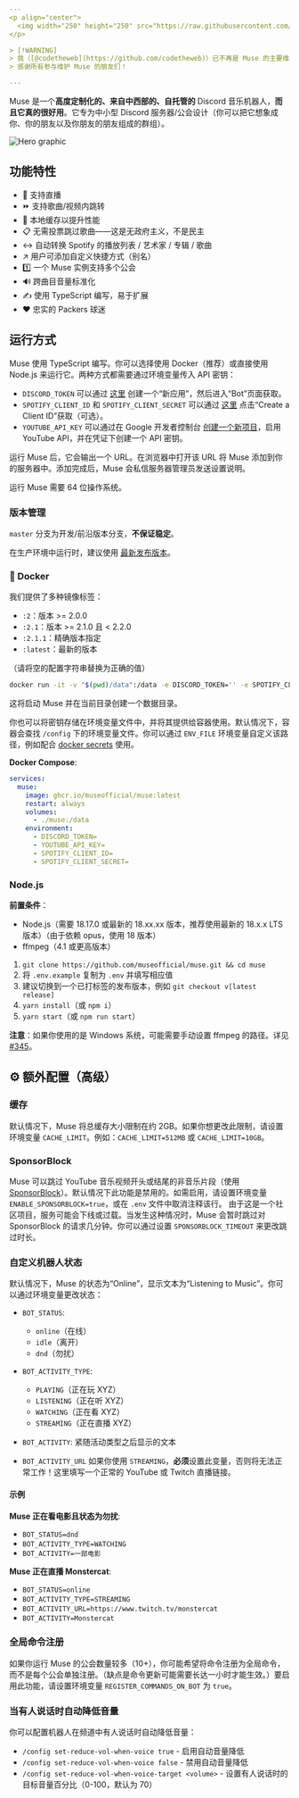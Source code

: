 ```yaml
---
<p align="center">
  <img width="250" height="250" src="https://raw.githubusercontent.com/museofficial/muse/master/.github/logo.png">
</p>

> [!WARNING]
> 我（[@codetheweb](https://github.com/codetheweb)）已不再是 Muse 的主要维护者。**如果你使用了 Docker 镜像，请将镜像源更新为 `ghcr.io/museofficial/muse`。** 我们目前会同时向 `ghcr.io/museofficial/muse` 和 `codetheweb/muse` 发布新版本，但未来可能会发生变化。
> 感谢所有参与维护 Muse 的朋友们！

---
```


Muse 是一个**高度定制化的、来自中西部的、自托管的** Discord 音乐机器人，**而且它真的很好用**。它专为中小型 Discord 服务器/公会设计（你可以把它想象成你、你的朋友以及你朋友的朋友组成的群组）。

![Hero graphic](.github/hero.png)

## 功能特性

- 🎥 支持直播
- ⏩ 支持歌曲/视频内跳转
- 💾 本地缓存以提升性能
- 📋 无需投票跳过歌曲——这是无政府主义，不是民主
- ↔️ 自动转换 Spotify 的播放列表 / 艺术家 / 专辑 / 歌曲
- ↗️ 用户可添加自定义快捷方式（别名）
- 1️⃣ 一个 Muse 实例支持多个公会
- 🔊 跨曲目音量标准化
- ✍️ 使用 TypeScript 编写，易于扩展
- ❤️ 忠实的 Packers 球迷

## 运行方式

Muse 使用 TypeScript 编写。你可以选择使用 Docker（推荐）或直接使用 Node.js 来运行它。两种方式都需要通过环境变量传入 API 密钥：

- `DISCORD_TOKEN` 可以通过 [这里](https://discordapp.com/developers/applications) 创建一个“新应用”，然后进入“Bot”页面获取。
- `SPOTIFY_CLIENT_ID` 和 `SPOTIFY_CLIENT_SECRET` 可以通过 [这里](https://developer.spotify.com/dashboard/applications) 点击“Create a Client ID”获取（可选）。
- `YOUTUBE_API_KEY` 可以通过在 Google 开发者控制台 [创建一个新项目](https://console.developers.google.com)，启用 YouTube API，并在凭证下创建一个 API 密钥。

运行 Muse 后，它会输出一个 URL。在浏览器中打开该 URL 将 Muse 添加到你的服务器中。添加完成后，Muse 会私信服务器管理员发送设置说明。

运行 Muse 需要 64 位操作系统。

### 版本管理

`master` 分支为开发/前沿版本分支，**不保证稳定**。

在生产环境中运行时，建议使用 [最新发布版本](https://github.com/museofficial/muse/releases/)。

### 🐳 Docker

我们提供了多种镜像标签：
- `:2`：版本 >= 2.0.0
- `:2.1`：版本 >= 2.1.0 且 < 2.2.0
- `:2.1.1`：精确版本指定
- `:latest`：最新的版本

（请将空的配置字符串替换为正确的值）

```bash
docker run -it -v "$(pwd)/data":/data -e DISCORD_TOKEN='' -e SPOTIFY_CLIENT_ID='' -e SPOTIFY_CLIENT_SECRET='' -e YOUTUBE_API_KEY='' ghcr.io/museofficial/muse:latest
```

这将启动 Muse 并在当前目录创建一个数据目录。

你也可以将密钥存储在环境变量文件中，并将其提供给容器使用。默认情况下，容器会查找 `/config` 下的环境变量文件。你可以通过 `ENV_FILE` 环境变量自定义该路径，例如配合 [docker secrets](https://docs.docker.com/engine/swarm/secrets/) 使用。

**Docker Compose**:

```yaml
services:
  muse:
    image: ghcr.io/museofficial/muse:latest
    restart: always
    volumes:
      - ./muse:/data
    environment:
      - DISCORD_TOKEN=
      - YOUTUBE_API_KEY=
      - SPOTIFY_CLIENT_ID=
      - SPOTIFY_CLIENT_SECRET=
```

### Node.js

**前置条件**：
* Node.js（需要 18.17.0 或最新的 18.xx.xx 版本，推荐使用最新的 18.x.x LTS 版本）（由于依赖 opus，使用 18 版本）
* ffmpeg（4.1 或更高版本）

1. `git clone https://github.com/museofficial/muse.git && cd muse`
2. 将 `.env.example` 复制为 `.env` 并填写相应值
3. 建议切换到一个已打标签的发布版本，例如 `git checkout v[latest release]`
4. `yarn install`（或 `npm i`）
5. `yarn start`（或 `npm run start`）

**注意**：如果你使用的是 Windows 系统，可能需要手动设置 ffmpeg 的路径。详见 [#345](https://github.com/museofficial/muse/issues/345)。

## ⚙️ 额外配置（高级）

### 缓存

默认情况下，Muse 将总缓存大小限制在约 2GB。如果你想更改此限制，请设置环境变量 `CACHE_LIMIT`。例如：`CACHE_LIMIT=512MB` 或 `CACHE_LIMIT=10GB`。

### SponsorBlock

Muse 可以跳过 YouTube 音乐视频开头或结尾的非音乐片段（使用 [SponsorBlock](https://sponsor.ajay.app/)）。默认情况下此功能是禁用的。如需启用，请设置环境变量 `ENABLE_SPONSORBLOCK=true`，或在 `.env` 文件中取消注释该行。
由于这是一个社区项目，服务可能会下线或过载。当发生这种情况时，Muse 会暂时跳过对 SponsorBlock 的请求几分钟。你可以通过设置 `SPONSORBLOCK_TIMEOUT` 来更改跳过时长。

### 自定义机器人状态

默认情况下，Muse 的状态为“Online”，显示文本为“Listening to Music”。你可以通过环境变量更改状态：

- `BOT_STATUS`:
  - `online`（在线）
  - `idle`（离开）
  - `dnd`（勿扰）

- `BOT_ACTIVITY_TYPE`:
  - `PLAYING`（正在玩 XYZ）
  - `LISTENING`（正在听 XYZ）
  - `WATCHING`（正在看 XYZ）
  - `STREAMING`（正在直播 XYZ）

- `BOT_ACTIVITY`: 紧随活动类型之后显示的文本

- `BOT_ACTIVITY_URL` 如果你使用 `STREAMING`，**必须**设置此变量，否则将无法正常工作！这里填写一个正常的 YouTube 或 Twitch 直播链接。

#### 示例

**Muse 正在看电影且状态为勿扰**:
- `BOT_STATUS=dnd`
- `BOT_ACTIVITY_TYPE=WATCHING`
- `BOT_ACTIVITY=一部电影`

**Muse 正在直播 Monstercat**:
- `BOT_STATUS=online`
- `BOT_ACTIVITY_TYPE=STREAMING`
- `BOT_ACTIVITY_URL=https://www.twitch.tv/monstercat`
- `BOT_ACTIVITY=Monstercat`

### 全局命令注册

如果你运行 Muse 的公会数量较多（10+），你可能希望将命令注册为全局命令，而不是每个公会单独注册。（缺点是命令更新可能需要长达一小时才能生效。）要启用此功能，请设置环境变量 `REGISTER_COMMANDS_ON_BOT` 为 `true`。

### 当有人说话时自动降低音量

你可以配置机器人在频道中有人说话时自动降低音量：

- `/config set-reduce-vol-when-voice true` - 启用自动音量降低
- `/config set-reduce-vol-when-voice false` - 禁用自动音量降低
- `/config set-reduce-vol-when-voice-target <volume>` - 设置有人说话时的目标音量百分比（0-100，默认为 70）